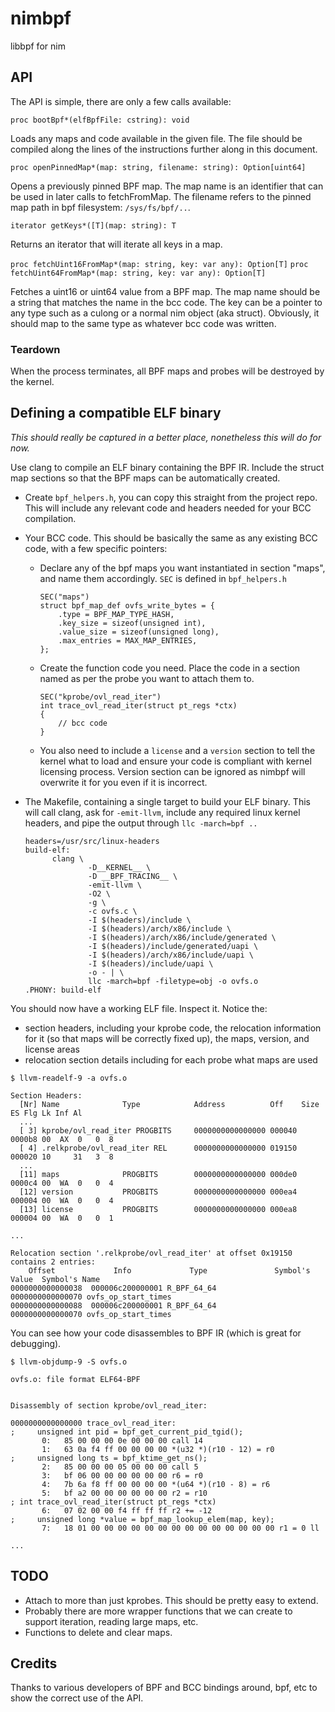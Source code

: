 # nimbpf
libbpf for nim

## API

The API is simple, there are only a few calls available:

`proc bootBpf*(elfBpfFile: cstring): void`

Loads any maps and code available in the given file. The file should be
compiled along the lines of the instructions further along in this document.

`proc openPinnedMap*(map: string, filename: string): Option[uint64]`

Opens a previously pinned BPF map. The map name is an identifier that can be
used in later calls to fetchFromMap. The filename refers to the pinned map
path in bpf filesystem: `/sys/fs/bpf/..`.

`iterator getKeys*([T](map: string): T`

Returns an iterator that will iterate all keys in a map.

`proc fetchUint16FromMap*(map: string, key: var any): Option[T]`
`proc fetchUint64FromMap*(map: string, key: var any): Option[T]`

Fetches a uint16 or uint64 value from a BPF map. The map name should be a string
that matches the name in the bcc code. The key can be a pointer to any type
such as a culong or a normal nim object (aka struct). Obviously, it should
map to the same type as whatever bcc code was written.

### Teardown

When the process terminates, all BPF maps and probes will be destroyed by the
kernel.

## Defining a compatible ELF binary

_This should really be captured in a better place, nonetheless this will do
for now._

Use clang to compile an ELF binary containing the BPF IR. Include the struct
map sections so that the BPF maps can be automatically created.

- Create `bpf_helpers.h`, you can copy this straight from the project repo.
  This will include any relevant code and headers needed for your BCC
  compilation.

- Your BCC code. This should be basically the same as any existing BCC code,
  with a few specific pointers:
  - Declare any of the bpf maps you want instantiated in section "maps", and
    name them accordingly. `SEC` is defined in `bpf_helpers.h`
    ```
    SEC("maps")
    struct bpf_map_def ovfs_write_bytes = {
        .type = BPF_MAP_TYPE_HASH,
        .key_size = sizeof(unsigned int),
        .value_size = sizeof(unsigned long),
        .max_entries = MAX_MAP_ENTRIES,
    };
    ```
  - Create the function code you need. Place the code in a section named as per
    the probe you want to attach them to.
    ```
    SEC("kprobe/ovl_read_iter")
    int trace_ovl_read_iter(struct pt_regs *ctx)
    {
        // bcc code
    }
    ```
  - You also need to include a `license` and a `version` section to tell the
    kernel what to load and ensure your code is compliant with kernel licensing
    process. Version section can be ignored as nimbpf will overwrite it for
    you even if it is incorrect.

- The Makefile, containing a single target to build your ELF binary. This will
  call clang, ask for `-emit-llvm`, include any required linux kernel headers,
  and pipe the output through `llc -march=bpf ..`
  ```
  headers=/usr/src/linux-headers
  build-elf:
        clang \
                -D__KERNEL__ \
                -D __BPF_TRACING__ \
                -emit-llvm \
                -O2 \
                -g \
                -c ovfs.c \
                -I $(headers)/include \
                -I $(headers)/arch/x86/include \
                -I $(headers)/arch/x86/include/generated \
                -I $(headers)/include/generated/uapi \
                -I $(headers)/arch/x86/include/uapi \
                -I $(headers)/include/uapi \
                -o - | \
                llc -march=bpf -filetype=obj -o ovfs.o
  .PHONY: build-elf
  ```

You should now have a working ELF file. Inspect it. Notice the:
- section headers, including your kprobe code, the relocation information for
  it (so that maps will be correctly fixed up), the maps, version, and license
  areas
- relocation section details including for each probe what maps are used

```
$ llvm-readelf-9 -a ovfs.o

Section Headers:
  [Nr] Name              Type            Address          Off    Size   ES Flg Lk Inf Al
  ...
  [ 3] kprobe/ovl_read_iter PROGBITS     0000000000000000 000040 0000b8 00  AX  0   0  8
  [ 4] .relkprobe/ovl_read_iter REL      0000000000000000 019150 000020 10     31   3  8
  ...
  [11] maps              PROGBITS        0000000000000000 000de0 0000c4 00  WA  0   0  4
  [12] version           PROGBITS        0000000000000000 000ea4 000004 00  WA  0   0  4
  [13] license           PROGBITS        0000000000000000 000ea8 000004 00  WA  0   0  1

...

Relocation section '.relkprobe/ovl_read_iter' at offset 0x19150 contains 2 entries:
    Offset             Info             Type               Symbol's Value  Symbol's Name
0000000000000038  000006c200000001 R_BPF_64_64            0000000000000070 ovfs_op_start_times
0000000000000088  000006c200000001 R_BPF_64_64            0000000000000070 ovfs_op_start_times
```

You can see how your code disassembles to BPF IR (which is great for
debugging).

```
$ llvm-objdump-9 -S ovfs.o

ovfs.o:	file format ELF64-BPF


Disassembly of section kprobe/ovl_read_iter:

0000000000000000 trace_ovl_read_iter:
;     unsigned int pid = bpf_get_current_pid_tgid();
       0:	85 00 00 00 0e 00 00 00	call 14
       1:	63 0a f4 ff 00 00 00 00	*(u32 *)(r10 - 12) = r0
;     unsigned long ts = bpf_ktime_get_ns();
       2:	85 00 00 00 05 00 00 00	call 5
       3:	bf 06 00 00 00 00 00 00	r6 = r0
       4:	7b 6a f8 ff 00 00 00 00	*(u64 *)(r10 - 8) = r6
       5:	bf a2 00 00 00 00 00 00	r2 = r10
; int trace_ovl_read_iter(struct pt_regs *ctx)
       6:	07 02 00 00 f4 ff ff ff	r2 += -12
;     unsigned long *value = bpf_map_lookup_elem(map, key);
       7:	18 01 00 00 00 00 00 00 00 00 00 00 00 00 00 00	r1 = 0 ll

...

```

## TODO

- Attach to more than just kprobes. This should be pretty easy to extend.
- Probably there are more wrapper functions that we can create to support
  iteration, reading large maps, etc.
- Functions to delete and clear maps.

## Credits

Thanks to various developers of BPF and BCC bindings around, bpf, etc to show
the correct use of the API.
